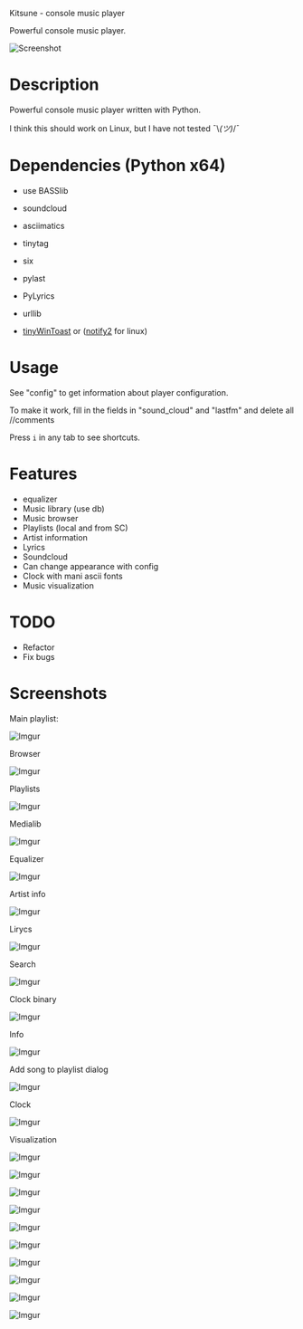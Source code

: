 Kitsune - console music player


Powerful console music player.

![Screenshot](https://github.com/J-CITY/Kitsune/blob/master/screens/main.png)

# Description
Powerful console music player written with Python.

I think this should work on Linux, but I have not tested ¯\\_(ツ)_/¯

# Dependencies (Python x64)
* use BASSlib

* soundcloud
* asciimatics
* tinytag
* six
* pylast
* PyLyrics
* urllib
* [tinyWinToast](https://github.com/J-CITY/tinyWinToast "tinyWinToast") or ([notify2](https://pypi.org/project/notify2/ "notify2") for linux)

# Usage

See "config" to get information about player configuration.

To make it work, fill in the fields in "sound_cloud" and "lastfm" and delete all //comments

Press `i` in any tab to see shortcuts.

# Features

* equalizer
* Music library (use db)
* Music browser
* Playlists (local and from SC)
* Artist information
* Lyrics
* Soundcloud
* Can change appearance with config
* Clock with mani ascii fonts
* Music visualization

# TODO

* Refactor
* Fix bugs

# Screenshots

Main playlist:

![Imgur](https://github.com/J-CITY/Kitsune/blob/master/screens/0.jpg)

Browser

![Imgur](https://github.com/J-CITY/Kitsune/blob/master/screens/1.jpg)

Playlists

![Imgur](https://github.com/J-CITY/Kitsune/blob/master/screens/2.jpg)

Medialib

![Imgur](https://github.com/J-CITY/Kitsune/blob/master/screens/3.jpg)

Equalizer

![Imgur](https://github.com/J-CITY/Kitsune/blob/master/screens/4.jpg)

Artist info

![Imgur](https://github.com/J-CITY/Kitsune/blob/master/screens/5.jpg)

Lirycs

![Imgur](https://github.com/J-CITY/Kitsune/blob/master/screens/6.jpg)

Search

![Imgur](https://github.com/J-CITY/Kitsune/blob/master/screens/7.jpg)

Clock binary

![Imgur](https://github.com/J-CITY/Kitsune/blob/master/screens/8.jpg)

Info

![Imgur](https://github.com/J-CITY/Kitsune/blob/master/screens/9.jpg)

Add song to playlist dialog

![Imgur](https://github.com/J-CITY/Kitsune/blob/master/screens/10.jpg)

Clock

![Imgur](https://github.com/J-CITY/Kitsune/blob/master/screens/11.jpg)

Visualization

![Imgur](https://github.com/J-CITY/Kitsune/blob/master/screens/0.jpg)

![Imgur](https://github.com/J-CITY/Kitsune/blob/master/screens/12.jpg)

![Imgur](https://github.com/J-CITY/Kitsune/blob/master/screens/13.jpg)

![Imgur](https://github.com/J-CITY/Kitsune/blob/master/screens/14.jpg)

![Imgur](https://github.com/J-CITY/Kitsune/blob/master/screens/15.jpg)

![Imgur](https://github.com/J-CITY/Kitsune/blob/master/screens/16.jpg)

![Imgur](https://github.com/J-CITY/Kitsune/blob/master/screens/17.jpg)

![Imgur](https://github.com/J-CITY/Kitsune/blob/master/screens/18.jpg)

![Imgur](https://github.com/J-CITY/Kitsune/blob/master/screens/19.jpg)

![Imgur](https://github.com/J-CITY/Kitsune/blob/master/screens/20.jpg)

